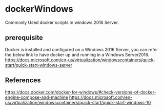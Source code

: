 # dockerWindows
Commonly Used docker scripts in windows 2016 Server.

prerequisite
------------
Docker is installed and configured on a Windows 2016 Server, you can refer the below link to have docker up and running in a Windows Server2016.
https://docs.microsoft.com/en-us/virtualization/windowscontainers/quick-start/quick-start-windows-server

References
----------
https://docs.docker.com/docker-for-windows/#check-versions-of-docker-engine-compose-and-machine
https://docs.microsoft.com/en-us/virtualization/windowscontainers/quick-start/quick-start-windows-10
